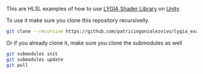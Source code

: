 This are HLSL examples of how to use [LYGIA Shader Library](https://github.com/patriciogonzalezvivo/lygia) on [Unity](https://unity.com/).

To use it make sure you clone this repository recursivelly.

```bash
git clone --recursive https://github.com/patriciogonzalezvivo/lygia_examples.git
```

Or if you already clone it, make sure you clone the submodules as well

```bash
git submodules init
git submodules update
git pull
```
